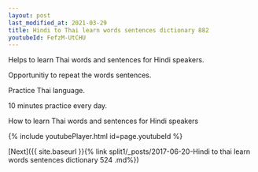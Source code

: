 ```yaml
---
layout: post
last_modified_at: 2021-03-29
title: Hindi to Thai learn words sentences dictionary 882 
youtubeId: FefzM-UtCHU
---
```

 
 
Helps to learn Thai words and sentences for Hindi speakers.

Opportunitiy to repeat the words sentences. 

Practice Thai language. 
 
10 minutes practice every day. 
 
How to learn Thai words and sentences for Hindi speakers 
 
{% include youtubePlayer.html id=page.youtubeId %}
 
 
[Next]({{ site.baseurl }}{% link  split1/_posts/2017-06-20-Hindi to thai learn words sentences dictionary 524 .md%})
 
